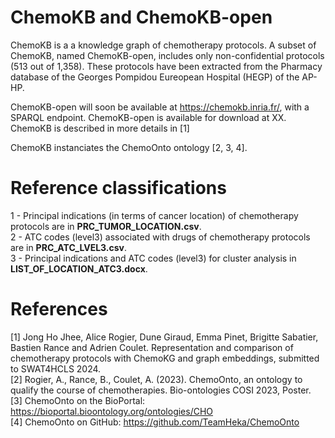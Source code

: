# ChemoKB and ChemoKB-open
ChemoKB is a a knowledge graph of chemotherapy protocols. A subset of ChemoKB, named ChemoKB-open, includes only non-confidential protocols (513 out of 1,358).
These protocols have been extracted from the Pharmacy database of the Georges Pompidou Eureopean Hospital (HEGP) of the AP-HP. 

ChemoKB-open will soon be available at https://chemokb.inria.fr/, with a SPARQL endpoint.
ChemoKB-open is available for download at XX.
ChemoKB is described in more details in [1]

ChemoKB instanciates the ChemoOnto ontology [2, 3, 4].


# Reference classifications
1 - Principal indications (in terms of cancer location) of chemotherapy protocols are in **PRC_TUMOR_LOCATION.csv**. <br />
2 - ATC codes (level3) associated with drugs of chemotherapy protocols are in **PRC_ATC_LVEL3.csv**. <br />
3 - Principal indications and ATC codes (level3) for cluster analysis in **LIST_OF_LOCATION_ATC3.docx**. <br />


# References
[1] Jong Ho Jhee, Alice Rogier, Dune Giraud, Emma Pinet, Brigitte Sabatier, Bastien Rance and Adrien Coulet. Representation and comparison of chemotherapy protocols with ChemoKG and graph embeddings, submitted to SWAT4HCLS 2024. <br />
[2] Rogier, A., Rance, B., Coulet, A. (2023). ChemoOnto, an ontology to qualify the course of chemotherapies. Bio-ontologies COSI 2023, Poster.  <br />
[3] ChemoOnto on the BioPortal: https://bioportal.bioontology.org/ontologies/CHO <br />
[4] ChemoOnto on GitHub: https://github.com/TeamHeka/ChemoOnto




